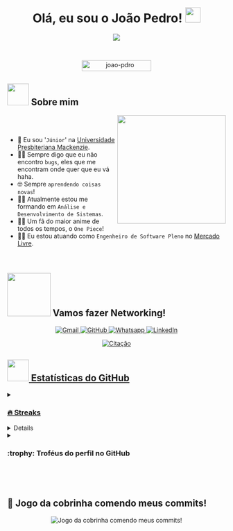 <h1 align="center">Olá, eu sou o João Pedro! <img src="https://media.giphy.com/media/hvRJCLFzcasrR4ia7z/giphy.gif" width="35px"></h1>
<p align="center">
  <a href="https://github.com/DenverCoder1/readme-typing-svg">
  <img src="https://readme-typing-svg.herokuapp.com?font=Time+New+Roman&color=blue&size=25&center=true&vCenter=true&width=600&height=100&lines=Engenheiro+de+Software;Análise+e+Desenvolvimento+de+Sistemas;Amante+de+Tecnologia;"/>
  </a>
</p>
<br>
<p align="center"> 
	<img src="https://komarev.com/ghpvc/?username=joao-pdro&label=Numero+de+Visitas&color=blue&style=flat" alt="joao-pdro" height="25px" width="160px"/> 
</p>

## <picture><img src="https://github.com/joao-pdro/joao-pdro/blob/main/Images/about_me.gif?raw=true" width="50px"></picture> Sobre mim
<picture>
  <img align="right" src="https://github.com/joao-pdro/joao-pdro/blob/main/Images/Right_Side.gif?raw=true" width="250px">
</picture>
<br><br>

- :school: Eu sou '`Júnior`' na [Universidade Presbiteriana Mackenzie](https://www.mackenzie.br/).
- :technologist: Sempre digo que eu não encontro `bugs`, eles que me encontram onde quer que eu vá haha.
- :nerd_face: Sempre `aprendendo coisas novas`!
- :student: Atualmente estou me formando em `Análise e Desenvolvimento de Sistemas`.
- :pirate_flag: Um fã do maior anime de todos os tempos, o `One Piece`!
- :mage_man: Eu estou atuando como `Engenheiro de Software Pleno` no [Mercado Livre](https://www.mercadolivre.com.br/).

<br>

## <picture><img src="https://github.com/joao-pdro/joao-pdro/blob/main/Images/Connect-with-me.gif?raw=true" width="100px"></picture> Vamos fazer Networking!
<p align="center">
	<a href="mailto:joaopdro@proton.me">
    <img img src="https://img.shields.io/badge/gmail-%23EA4335.svg?style=plastic&logo=gmail&logoColor=white" alt="Gmail"/>
  </a>
	<a href="https://github.com/joao-pdro">
    <img src="https://img.shields.io/badge/github-%23181717.svg?style=plastic&logo=github&logoColor=white" alt="GitHub"/>
  </a>
	<a href="https://wa.me/11986111238">
    <img src="https://img.shields.io/badge/whatsapp-%2325D366.svg?style=plastic&logo=whatsapp&logoColor=white" alt="Whatsapp"/>
  </a>
	<a href="https://www.linkedin.com/in/joaopdro/">
    <img src="https://img.shields.io/badge/linkedin-%230A66C2.svg?style=plastic&logo=linkedin&logoColor=white" alt="LinkedIn"/>
  </a>
</p>

<!-- ## 🛠️ Minhas Habilidades

### <picture> <img src = "https://github.com/joao-pdro/joao-pdro/blob/main/Images/Programming_Languages.gif?raw=true" width = 50px>  </picture> Linguagens de Programação

<p align="center">
  &emsp;
  <a href="https://www.cprogramming.com/" target="_blank">
    <img alt="C" src="https://img.shields.io/badge/C%20-%232370ED.svg?style=plastic&logo=c&logoColor=white">
  </a>
  &emsp;
  <a href="https://www.w3schools.com/cpp/" target="_blank">
    <img alt="C++" src="https://img.shields.io/badge/C++%20-%2300599C.svg?style=plastic&logo=c%2B%2B&logoColor=white">
  </a>
  &emsp;
  <a href="https://developer.mozilla.org/en-US/docs/Web/JavaScript" target="_blank">
     <img alt="JavaScript" src="https://img.shields.io/badge/JavaScript%20-%23F7DF1E.svg?style=plastic&logo=javascript&logoColor=black">
   </a>
  &emsp;
  <a href="https://www.java.com" target="_blank">
    <img alt="Java" src="https://img.shields.io/badge/Java-%23007396.svg?style=plastic&logo=java&logoColor=white">
  </a>
  &emsp;
   <a href="https://www.python.org" target="_blank">
    <img alt="Python" src="https://img.shields.io/badge/Python%20-%2314354C.svg?style=plastic&logo=python&logoColor=white">
  </a>
</p>

### <picture> <img src = "https://github.com/joao-pdro/joao-pdro/blob/main/Images/Front_End.gif?raw=true" width = 50px>  </picture> Frontend Development
<p align="center">
  &emsp;
  <a href="https://www.w3.org/html/" target="_blank">
   <img alt="HTML" src="https://img.shields.io/badge/HTML5%20-%23E34F26.svg?style=plastic&logo=html5&logoColor=white">
  </a>
  &emsp;
  <a href="https://www.w3schools.com/css/" target="_blank">
    <img alt="CSS" src="https://img.shields.io/badge/CSS%20-%231572B6.svg?style=plastic&logo=css3&logoColor=white">
  </a>
  &emsp;
  <a href="https://www.python.org" target="_blank">
    <img alt="Python" src="https://img.shields.io/badge/react-%2361DAFB.svg?style=plastic&logo=React&logoColor=black">
  </a>
  &emsp;
  <a href="https://developer.mozilla.org/en-US/docs/Web/JavaScript" target="_blank">
     <img alt="JavaScript" src="https://img.shields.io/badge/JavaScript%20-%23F7DF1E.svg?style=plastic&logo=javascript&logoColor=black">
   </a>
</p>

 ### <picture> <img src = "https://github.com/joao-pdro/joao-pdro/blob/main/Images/Software_Tools.gif?raw=true" width = 50px>  </picture> Software & Tools

<p align="center">
  &emsp;
    <a href="#"><img alt="Git" src="https://img.shields.io/badge/Git%20-%23F05033.svg?style=plastic&logo=git&logoColor=white"></a>
  &emsp;
    <a href="#"><img alt="GitHub" src="https://img.shields.io/badge/github-%23181717.svg?style=plastic&logo=github&logoColor=white"></a>
  &emsp;
    <a href="#"><img alt="Google Sheets" src="https://img.shields.io/badge/Google%20Sheets%20-%2334A853.svg?style=plastic&logo=google%20sheets&logoColor=white"></a>
  &emsp;
    <a href="#"><img alt="Mark Down" src="https://img.shields.io/badge/Markdown-000000?style=plastic&logo=markdown&logoColor=white"></a>
  &emsp;
    <a href="#"><img alt="Stack Overflow" src="https://img.shields.io/badge/-Stack%20Overflow-FE7A16?style=plastic&logo=stack-overflow&logoColor=white"></a>
  &emsp;
    <a href="#"><img alt="Geekf For Geeks" src="https://img.shields.io/badge/geeksforgeeks-%230F9D58.svg?style=plastic&logo=geeksforgeeks&logoColor=white"></a>
  &emsp;
    <a href="#"><img alt="JSON" img src="https://img.shields.io/badge/json-%23000000.svg?style=plastic&logo=json&logoColor=white"></a>
  &emsp;
    <a href="#"><img alt="OpenGL" src="https://img.shields.io/badge/opengl-%235586A4.svg?style=plastic&logo=opengl&logoColor=white"></a>
  &emsp;
    <a href="#"><img alt="Selenium" src="https://img.shields.io/badge/selenium-%2343B02A.svg?&style=plastic&logo=selenium&logoColor=white"></a>
    &emsp;
    <a href="#"><img src="https://img.shields.io/badge/latex-%23008080.svg?&style=plastic&logo=latex&logoColor=white" /></a>
    &emsp;
    <a href="#"><img src="https://img.shields.io/badge/django-%23092E20.svg?&style=plastic&logo=django&logoColor=white" /></a>
    &emsp;
    <a href="#"><img src="https://img.shields.io/badge/mysql-%234479A1.svg?&style=plastic&logo=mysql&logoColor=white"/></a>
</p>

 ### <picture> <img src = "https://github.com/joao-pdro/joao-pdro/blob/main/Images/IDEs.gif?raw=true" width = 50px>  </picture> IDEs

<p align="center">
  &emsp;
    <a href="#"><img alt="Visual Studio Code" src="https://img.shields.io/badge/Visual%20Studio%20Code-0078d7.svg?style=plastic&logo=visual-studio-code&logoColor=white"></a>
  &emsp;
    <a href="#"><img alt="JetBrain" src="https://img.shields.io/badge/jetbrains-%23000000.svg?style=plastic&logo=jetbrains&logoColor=white" /></a>
  &emsp;
    <a href="#"><img alt="Atom" src="https://img.shields.io/badge/atom-%2366595C.svg?&style=plastic&logo=atom&logoColor=white" /></a>
  &emsp;
    <a href="#"><img alt="Eclipse" src="https://img.shields.io/badge/eclipse%20ide-%232C2255.svg?&style=plastic&logo=eclipse%20ide&logoColor=white" /></a>
</p>

 ### <picture> <img src = "https://github.com/joao-pdro/joao-pdro/blob/main/Images/CP_PS.gif?raw=true" width = 50px>  </picture> Competitive Programming & Problem Solving

<p align="center">
  &emsp;
    <a href="#"><img alt = "Codeforces" src="https://img.shields.io/badge/codeforces%20-%231F8ACB.svg?style=plastic&logo=codeforces&logoColor=white" /></a>
  &emsp;
    <a href="#"><img alt = "Leetcode" src="https://img.shields.io/badge/leetcode%20-%23FFA116.svg?style=plastic&logo=leetcode&logoColor=black" /></a>
  &emsp;
    <a href="#"><img alt = "Huckerrank" src="https://img.shields.io/badge/hackerrank-%232EC866.svg?style=plastic&logo=hackerrank&logoColor=white" /></a>
  &emsp;
    <a href="#"><img alt = "CodeChef" src="https://img.shields.io/badge/codechef-%235B4638.svg?style=plastic&logo=codechef&logoColor=white" /></a>
  &emsp;
    <a href="#"><img alt = "Google" src="https://img.shields.io/badge/google-%234285F4.svg?style=plastic&logo=google&logoColor=white" /></a>
  &emsp;
    <a href="#"><img alt = "Codin Game" src="https://img.shields.io/badge/codingame-%23F2BB13.svg?&style=plastic&logo=codingame&logoColor=black" /></a>
</p>

 ### <picture> <img src = "https://github.com/joao-pdro/joao-pdro/blob/main/Images/OS.gif?raw=true" width = 50px>  </picture> Operating Systems

<p align="center">
  &emsp;
    <a href="#"><img src="https://img.shields.io/badge/Linux-FCC624?style=plastic&logo=linux&logoColor=black"></a>
  &emsp;
    <a href="#"><img src="https://img.shields.io/badge/Ubuntu-E95420?style=plastic&logo=ubuntu&logoColor=white"></a>
  &emsp;
    <a href="#"><img src="https://img.shields.io/badge/Windows-0078D6?style=plastic&logo=windows&logoColor=white"></a>
  &emsp;
    <a href="#"><img src="https://img.shields.io/badge/pop!_os-%2348B9C7.svg?style=plastic&&logo=pop!_os&logoColor=white" /></a>
  &emsp;
    <a href="#"><img src="https://img.shields.io/badge/manjaro-%2335BF5C.svg?&style=plastic&logo=manjaro&logoColor=white" /></a>
</p>

<br>
---

-->
<p align="center">
	<a href="https://github.com/piyushsuthar/github-readme-quotes"> <img alt="Citação" src="https://quotes-github-readme.vercel.app/api?type=horizontal&theme=tokyonight&animation=grow_out_in&quoteCategory=programming">
</p>

## <picture><img src="https://github.com/joao-pdro/joao-pdro/blob/main/Images/Statistics.gif?raw=true" width="50px"></picture> Estatísticas do GitHub
<details>
  <summary>
    <h3>🔥 Streaks</h3>
  </summary>
	
  ----
	
  <p align="center">
    <img src="https://github-readme-streak-stats.herokuapp.com/?user=joao-pdro&theme=tokyonight_duo" alt="joao-pdro"/>
  </p>
</details>
  
<details>
  <summary>
    <h3>💻 Estatísticas de perfil no GitHub</h3>
  </summary>
  
  ---
  
  <p align="center">
    <a href="https://github.com/anuraghazra/github-readme-stats">
      <img alt="joao-pdro's Github Stats" src="https://github-readme-stats.vercel.app/api?username=joao-pdro&show_icons=true&count_private=true&locale=en&theme=tokyonight&layout=compact" height="230px"/>
    </a>
    <img src="https://github-readme-stats.vercel.app/api/top-langs?username=joao-pdro&langs_count=10&show_icons=true&locale=en&theme=tokyonight" alt="joao-pdro" height="230px"/>
    <br>
    <b>Nota:</b>
    As principais linguagens são apenas uma métrica das linguagens em que meu código público consiste e não refletem experiência ou nível de habilidade.
  </p>
</details>

<details>
  <summary>
    <h3> :trophy: Troféus do perfil no GitHub</h3>
  </summary>

  ---

  <p align="center">
    <a href="https://github.com/ryo-ma/github-profile-trophy">
      <img src="https://github-profile-trophy.vercel.app/?username=joao-pdro&layout=compact&theme=tokyonight&column=4&margin-w=15&margin-h=15" alt="joao-pdro"/>
    </a>
  </p>
</details>

 <!--
<details><summary><h3> :open_file_folder: My Repositories </h3></summary>

----
	
<div>
  <p align="center">
	<a href="https://github.com/joao-pdro/LeetCode_DailyChallenge_2023">
      		<img src="https://github-readme-stats.vercel.app/api/pin/?username=joao-pdro&repo=LeetCode_DailyChallenge_2023&theme=tokyonight" alt="GitHub Stats" />
    	</a>
	<a href="https://github.com/joao-pdro/Ahmed-Hossam">
      		<img src="https://github-readme-stats.vercel.app/api/pin/?username=joao-pdro&repo=Ahmed-Hossam&theme=tokyonight" alt="GitHub Stats" />
    	</a>
    	<a href="https://github.com/joao-pdro/Strees_Testing">
      		<img src="https://github-readme-stats.vercel.app/api/pin/?username=joao-pdro&repo=Strees_Testing&theme=tokyonight" alt="GitHub Stats" />
    	</a>
    	<a href="https://github.com/joao-pdro/CP-Templates">
      		<img src="https://github-readme-stats.vercel.app/api/pin/?username=joao-pdro&repo=CP-Templates&theme=tokyonight" alt="GitHub Stats" />
    	</a>
    	<a href="https://github.com/joao-pdro/Codeforces-Polygon-Template">
      		<img src="https://github-readme-stats.vercel.app/api/pin/?username=joao-pdro&repo=Codeforces-Polygon-Template&theme=tokyonight" alt="GitHub Stats" />
    	</a>
	<a href="https://github.com/joao-pdro/Some-Linux-Commands">
      		<img src="https://github-readme-stats.vercel.app/api/pin/?username=joao-pdro&repo=Some-Linux-Commands&theme=tokyonight" alt="GitHub Stats" />
    	</a>
	<a href="https://github.com/joao-pdro/Shorten-Link">
      		<img src="https://github-readme-stats.vercel.app/api/pin/?username=joao-pdro&repo=Shorten-Link&theme=tokyonight" alt="GitHub Stats" />
    	</a>
	<a href="https://github.com/joao-pdro/joao-pdro">
      		<img src="https://github-readme-stats.vercel.app/api/pin/?username=joao-pdro&repo=joao-pdro&theme=tokyonight" alt="GitHub Stats" />
    	</a>
	<a href="https://github.com/joao-pdro/Competitive-Programming-Session-Content">
      		<img src="https://github-readme-stats.vercel.app/api/pin/?username=joao-pdro&repo=Competitive-Programming-Session-Content&theme=tokyonight" alt="GitHub Stats" />
    	</a>
	<a href="https://github.com/joao-pdro/VS-Code-for-CP">
      		<img src="https://github-readme-stats.vercel.app/api/pin/?username=joao-pdro&repo=VS-Code-for-CP&theme=tokyonight" alt="GitHub Stats" />
    	</a>
	<a href="https://github.com/joao-pdro/Sorting-Algorithms">
      		<img src="https://github-readme-stats.vercel.app/api/pin/?username=joao-pdro&repo=Sorting-Algorithms&theme=tokyonight" alt="GitHub Stats" />
    	</a>
	<a href="https://github.com/joao-pdro/board-link-generator">
      		<img src="https://github-readme-stats.vercel.app/api/pin/?username=joao-pdro&repo=board-link-generator&theme=tokyonight" alt="GitHub Stats" />
    	</a>
	<a href="https://github.com/joao-pdro/Tic-Tac-Toe-GUI">
      		<img src="https://github-readme-stats.vercel.app/api/pin/?username=joao-pdro&repo=Tic-Tac-Toe-GUI&theme=tokyonight" alt="GitHub Stats" />
    	</a>
	<a href="https://github.com/joao-pdro/PhoneBook-System">
      		<img src="https://github-readme-stats.vercel.app/api/pin/?username=joao-pdro&repo=PhoneBook-System&theme=tokyonight" alt="GitHub Stats" />
    	</a>
	<a href="https://github.com/joao-pdro/Codeforces-Sheet-Generator">
      		<img src="https://github-readme-stats.vercel.app/api/pin/?username=joao-pdro&repo=Codeforces-Sheet-Generator&theme=tokyonight" alt="GitHub Stats" />
    	</a>
	<a href="https://github.com/joao-pdro/CP-Calendar">
      		<img src="https://github-readme-stats.vercel.app/api/pin/?username=joao-pdro&repo=CP-Calendar&theme=tokyonight" alt="GitHub Stats" />
    	</a>
	<a href="https://github.com/joao-pdro/Codeforces-Friends-Script">
      		<img src="https://github-readme-stats.vercel.app/api/pin/?username=joao-pdro&repo=Codeforces-Friends-Script&theme=tokyonight" alt="GitHub Stats" />
    	</a>
	<a href="https://github.com/joao-pdro/vJudge-Board-Scrapper">
      		<img src="https://github-readme-stats.vercel.app/api/pin/?username=joao-pdro&repo=vJudge-Board-Scrapper&theme=tokyonight" alt="GitHub Stats" />
    	</a>
	<a href="https://github.com/joao-pdro/CP-Templates-Snippets">
      		<img src="https://github-readme-stats.vercel.app/api/pin/?username=joao-pdro&repo=CP-Templates-Snippets&theme=tokyonight" alt="GitHub Stats" />
    	</a>
	<a href="https://github.com/joao-pdro/Udemy-Website">
      		<img src="https://github-readme-stats.vercel.app/api/pin/?username=joao-pdro&repo=Udemy-Website&theme=tokyonight" alt="GitHub Stats" />
    	</a>
  </p>
</div>
</details>
-->

<br><br>

## 🐍 Jogo da cobrinha comendo meus commits!

<p align="center">
	<picture>
		  <source media="(prefers-color-scheme: dark)" srcset="https://raw.githubusercontent.com/joao-pdro/joao-pdro/output/github-contribution-grid-snake-dark.svg">
		  <source media="(prefers-color-scheme: light)" srcset="https://raw.githubusercontent.com/joao-pdro/joao-pdro/output/github-contribution-grid-snake.svg">
		  <img alt="Jogo da cobrinha comendo meus commits!" src="https://raw.githubusercontent.com/joao-pdro/joao-pdro/output/github-contribution-grid-snake.svg">
	</picture>
</p>
